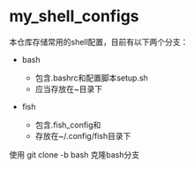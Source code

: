 # my_shell_configs

本仓库存储常用的shell配置，目前有以下两个分支：

* bash

  * 包含.bashrc和配置脚本setup.sh
  * 应当存放在~目录下
* fish

  * 包含.fish_config和
  * 存放在~/.config/fish目录下

使用 git clone -b bash 克隆bash分支
